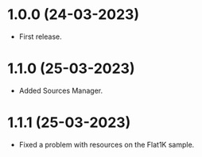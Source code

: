 # 1.0.0 (24-03-2023)

* First release.

# 1.1.0 (25-03-2023)

* Added Sources Manager.

# 1.1.1 (25-03-2023)

* Fixed a problem with resources on the Flat1K sample.